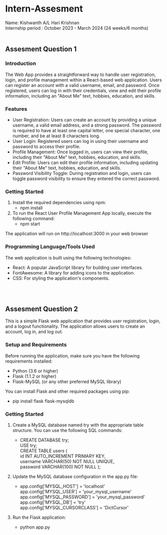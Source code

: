 # Intern-Assesment 
Name: Kishwanth A/L Hari Krishnan <br>
Internship period : October 2023 - March 2024 (24 weeks/6 months)
<br><br>
## Assesment Question 1
### Introduction
The Web App provides a straightforward way to handle user registration, login, and profile management within a React-based web application. Users can register an account with a valid username, email, and password. Once registered, users can log in with their credentials, view and edit their profile information, including an "About Me" text, hobbies, education, and skills.

### Features
+ User Registration: Users can create an account by providing a unique username, a valid email address, and a strong password. The password is required to have at least one capital letter, one special character, one number, and be at least 8 characters long. <br>
+ User Login: Registered users can log in using their username and password to access their profile. <br>
+ Profile Management: Once logged in, users can view their profile, including their "About Me" text, hobbies, education, and skills. <br>
+ Edit Profile: Users can edit their profile information, including updating their "About Me" text, hobbies, education, and skills. <br>
+ Password Visibility Toggle: During registration and login, users can toggle password visibility to ensure they entered the correct password. <br>

### Getting Started
1. Install the required dependencies using npm:
   + npm install
2. To run the React User Profile Management App locally, execute the following command:
   + npm start
     
The application will run on http://localhost:3000 in your web browser

### Programming Language/Tools Used
The web application is built using the following technologies:

+ React: A popular JavaScript library for building user interfaces.
+ FontAwesome: A library for adding icons to the application.
+ CSS: For styling the application's components.

<br><br>
## Assesment Question 2
This is a simple Flask web application that provides user registration, login, and a logout functionality. The application allows users to create an account, log in, and log out.

### Setup and Requirements
Before running the application, make sure you have the following requirements installed:

+ Python (3.6 or higher)
+ Flask (1.1.2 or higher)
+ Flask-MySQL (or any other preferred MySQL library)

You can install Flask and other required packages using pip:
+ pip install flask flask-mysqldb

### Getting Started
1. Create a MySQL database named try with the appropriate table structure. You can use the following SQL commands:
   + CREATE DATABASE try;
<br> USE try;
<br> CREATE TABLE users (
  <br>  id INT AUTO_INCREMENT PRIMARY KEY,
   <br> username VARCHAR(50) NOT NULL UNIQUE,
   <br> password VARCHAR(100) NOT NULL
);

2. Update the MySQL database configuration in the app.py file:
   + app.config['MYSQL_HOST'] = 'localhost'
<br> app.config['MYSQL_USER'] = 'your_mysql_username'
<br> app.config['MYSQL_PASSWORD'] = 'your_mysql_password'
<br> app.config['MYSQL_DB'] = 'try'
<br> app.config['MYSQL_CURSORCLASS'] = 'DictCursor'

3. Run the Flask application:
   + python app.py

